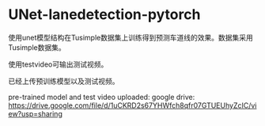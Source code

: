 # UNet-lanedetection-pytorch
使用unet模型结构在Tusimple数据集上训练得到预测车道线的效果。数据集采用Tusimple数据集。

使用testvideo可输出测试视频。

已经上传预训练模型以及测试视频。

pre-trained model and test video uploaded: google drive: https://drive.google.com/file/d/1uCKRD2s67YHWfch8qfr07GTUEUhyZcIC/view?usp=sharing
